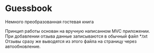 # Guessbook
Немного преобразованная гостевая книга

Принцип работы основан на вручную написанном MVC приложении.
При добавлении отзыва данные записываются в обычный файл *.txt
Отзывы сразу же выводятся из этого файла на страницу через автообновление.
